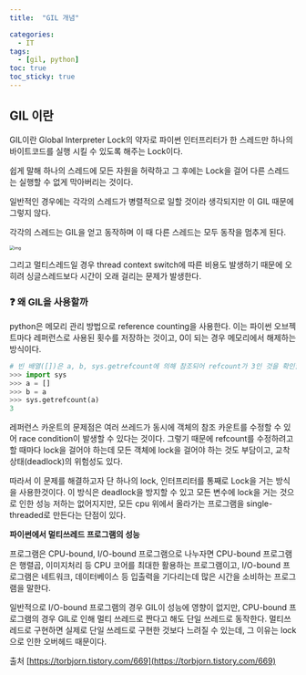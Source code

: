```yaml
---
title:  "GIL 개념"

categories:
  - IT
tags:
  - [gil, python]
toc: true
toc_sticky: true
---
```


## GIL 이란

GIL이란 Global Interpreter Lock의 약자로 파이썬 인터프리터가 한 스레드만 하나의 바이트코드를 실행 시킬 수 있도록 해주는 Lock이다.

쉽게 말해 하나의 스레드에 모든 자원을 허락하고 그 후에는 Lock을 걸어 다른 스레드는 실행할 수 없게 막아버리는 것이다.

일반적인 경우에는 각각의 스레드가 병렬적으로 일할 것이라 생각되지만 이 GIL 때문에 그렇지 않다.

각각의 스레드는 GIL을 얻고 동작하며 이 때 다른 스레드는 모두 동작을 멈추게 된다.

<img src="https://blog.kakaocdn.net/dn/bAMe0O/btqHOZLSxjm/g3KOLQOBuZAFZQ5tz5OrK0/img.png" alt="img" style="zoom: 50%;" />

그리고 멀티스레드일 경우 thread context switch에 따른 비용도 발생하기 때문에 오히려 싱글스레드보다 시간이 오래 걸리는 문제가 발생한다.

### ❓ 왜 GIL을 사용할까

python은 메모리 관리 방법으로 reference counting을 사용한다. 이는 파이썬 오브젝트마다 레퍼런스로 사용된 횟수를 저장하는 것이고, 0이 되는 경우 메모리에서 해제하는 방식이다. 

```python
# 빈 배열([])은 a, b, sys.getrefcount에 의해 참조되어 refcount가 3인 것을 확인할 수 있다.
>>> import sys
>>> a = []
>>> b = a
>>> sys.getrefcount(a)
3
```

레퍼런스 카운트의 문제점은 여러 쓰레드가 동시에 객체의 참조 카운트를 수정할 수 있어 race condition이 발생할 수 있다는 것이다.  그렇기 때문에 refcount를 수정하려고 할 때마다 lock을 걸어야 하는데 모든 객체에 lock을 걸어야 하는 것도 부담이고, 교착상태(deadlock)의 위험성도 있다.

따라서 이 문제를 해결하고자 단 하나의 lock, 인터프리터를 통째로 Lock을 거는 방식을 사용한것이다. 이 방식은 deadlock을 방지할 수 있고 모든 변수에 lock을 거는 것으로 인한 성능 저하는 없어지지만, 모든 cpu 위에서 올라가는 프로그램을 single-threaded로 만든다는 단점이 있다.



**파이썬에서 멀티쓰레드 프로그램의 성능**

프로그램은 CPU-bound, I/O-bound 프로그램으로 나누자면 CPU-bound 프로그램은 행렬곱, 이미지처리 등 CPU 코어를 최대한 활용하는 프로그램이고, I/O-bound 프로그램은 네트워크, 데이터베이스 등 입출력을 기다리는데 많은 시간을 소비하는 프로그램을 말한다.

일반적으로 I/O-bound 프로그램의 경우 GIL이 성능에 영향이 없지만, CPU-bound 프로그램의 경우 GIL로 인해 멀티 쓰레드로 짠다고 해도 단일 쓰레드로 동작한다. 멀티쓰레드로 구현하면 실제로 단일 쓰레드로 구현한 것보다 느려질 수 있는데, 그 이유는 lock으로 인한 오버헤드 때문이다.



출처
[https://torbjorn.tistory.com/669](https://torbjorn.tistory.com/669)